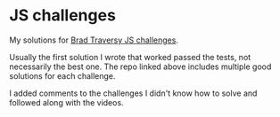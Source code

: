 # JS challenges

My solutions for [Brad Traversy JS challenges](https://github.com/bradtraversy/traversy-js-challenges).

Usually the first solution I wrote that worked passed the tests, not necessarily the best one. The repo linked above includes multiple good solutions for each challenge.

I added comments to the challenges I didn't know how to solve and followed along with the videos.

